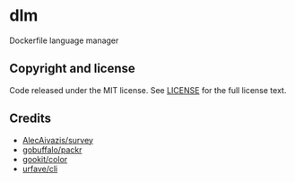 # dlm

Dockerfile language manager
## Copyright and license

Code released under the MIT license. See
[LICENSE](https://github.com/janiltonmaciel/dockerfile-gen/blob/master/LICENSE) for the full license text.

## Credits

* [AlecAivazis/survey](https://github.com/AlecAivazis/survey)
* [gobuffalo/packr](https://github.com/gobuffalo/packr)
* [gookit/color](https://github.com/gookit/color)
* [urfave/cli](https://github.com/urfave/cli)
